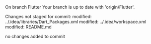 On branch Flutter
Your branch is up to date with 'origin/Flutter'.

Changes not staged for commit:
	modified:   ../.idea/libraries/Dart_Packages.xml
	modified:   ../.idea/workspace.xml
	modified:   README.md

no changes added to commit
